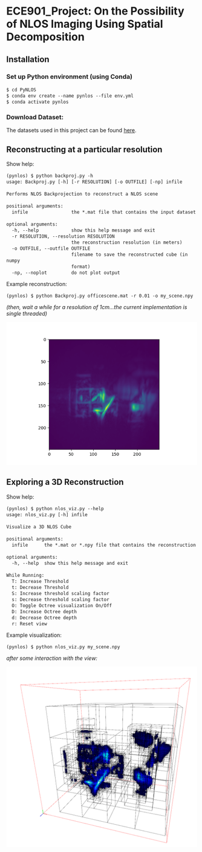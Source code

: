 # ECE901_Project: On the Possibility of NLOS Imaging Using Spatial Decomposition

## Installation

### Set up Python environment (using Conda)
```
$ cd PyNLOS
$ conda env create --name pynlos --file env.yml
$ conda activate pynlos
```

### Download Dataset:

The datasets used in this project can be found [here](https://doi.org/10.6084/m9.figshare.8084987).

## Reconstructing at a particular resolution
Show help:
```
(pynlos) $ python backproj.py -h
usage: Backproj.py [-h] [-r RESOLUTION] [-o OUTFILE] [-np] infile

Performs NLOS Backprojection to reconstruct a NLOS scene

positional arguments:
  infile                the *.mat file that contains the input dataset

optional arguments:
  -h, --help            show this help message and exit
  -r RESOLUTION, --resolution RESOLUTION
                        the reconstruction resolution (in meters)
  -o OUTFILE, --outfile OUTFILE
                        filename to save the reconstructed cube (in numpy
                        format)
  -np, --noplot         do not plot output
```

Example reconstruction:

```
(pynlos) $ python Backproj.py officescene.mat -r 0.01 -o my_scene.npy
```
*(then, wait a while for a resolution of 1cm...the current implementation is single threaded)*

![Image of 2D NLOS Reconstruction](https://github.com/elbrandt/ECE901_Project/blob/main/Paper/images/officescene_0.01.png)

## Exploring a 3D Reconstruction

Show help:
```
(pynlos) $ python nlos_viz.py --help
usage: nlos_viz.py [-h] infile

Visualize a 3D NLOS Cube

positional arguments:
  infile      the *.mat or *.npy file that contains the reconstruction

optional arguments:
  -h, --help  show this help message and exit

While Running:
  T: Increase Threshold
  t: Decrease Threshold
  S: Increase threshold scaling factor
  s: Decrease threshold scaling factor
  O: Toggle Octree visualization On/Off
  D: Increase Octree depth
  d: Decrease Octree depth
  r: Reset view
```

Example visualization:
```
(pynlos) $ python nlos_viz.py my_scene.npy
```
*after some interaction with the view:*

![Image of Octree NLOS Reconstruction](https://github.com/elbrandt/ECE901_Project/blob/main/Paper/images/officescene_octree.png)


